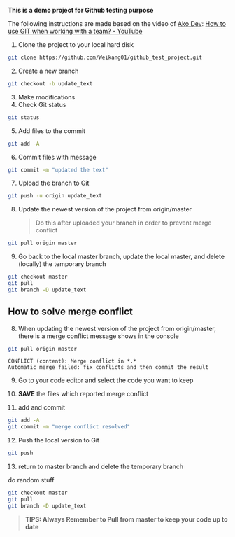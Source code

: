 **This is a demo project for Github testing purpose**

The following instructions are made based on the video of [Ako Dev](https://www.youtube.com/channel/UCI2-MCj7pV0i0vxtl2NqZzg): [How to use GIT when working with a team? - YouTube](https://www.youtube.com/watch?v=jhtbhSpV5YA)

1. Clone the project to your local hard disk

```bash
git clone https://github.com/Weikang01/github_test_project.git
```

2. Create a new branch

```bash
git checkout -b update_text
```

3. Make modifications
4. Check Git status

```bash
git status
```

5. Add files to the commit

```bash
git add -A
```

6. Commit files with message

```bash
git commit -m "updated the text"
```

7. Upload the branch to Git

```bash
git push -u origin update_text
```

8. Update the newest version of the project from origin/master

   > Do this after uploaded your branch in order to prevent merge conflict

```bash
git pull origin master
```

9. Go back to the local master branch, update the local master, and delete (locally) the temporary branch

```bash
git checkout master
git pull
git branch -D update_text
```

## How to solve merge conflict

8. When updating the newest version of the project from origin/master, there is a merge conflict message shows in the console

```bash
git pull origin master
```

```console
CONFLICT (content): Merge conflict in *.*
Automatic merge failed: fix conflicts and then commit the result
```

9. Go to your code editor and select the code you want to keep

10. **SAVE** the files which reported merge conflict
11. add and commit

```bash
git add -A
git commit -m "merge conflict resolved"
```

12. Push the local version to Git

```bash
git push
```

13. return to master branch and delete the temporary branch

do random stuff
```bash
git checkout master
git pull
git branch -D update_text
```

> **TIPS: Always Remember to Pull from master to keep your code up to date**
